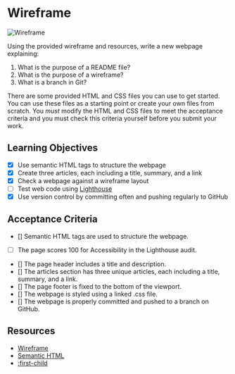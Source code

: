 # Wireframe

![Wireframe](./wireframe.png)

Using the provided wireframe and resources, write a new webpage explaining:

1. What is the purpose of a README file?
1. What is the purpose of a wireframe?
1. What is a branch in Git?

There are some provided HTML and CSS files you can use to get started. You can use these files as a starting point or create your own files from scratch. You _must_ modify the HTML and CSS files to meet the acceptance criteria and you must check this criteria yourself before you submit your work.

## Learning Objectives

<!--{{<objectives>}}>-->

- [X] Use semantic HTML tags to structure the webpage
- [X] Create three articles, each including a title, summary, and a link
- [X] Check a webpage against a wireframe layout
- [ ] Test web code using [Lighthouse](https://programming.codeyourfuture.io/guides/testing/lighthouse)
- [X] Use version control by committing often and pushing regularly to GitHub
<!--{{</objectives>}}>-->

## Acceptance Criteria

- [] Semantic HTML tags are used to structure the webpage.
- [ ] The page scores 100 for Accessibility in the Lighthouse audit.
- [] The page header includes a title and description.
- [] The articles section has three unique articles, each including a title, summary, and a link.
- [] The page footer is fixed to the bottom of the viewport.
- [] The webpage is styled using a linked .css file.
- [] The webpage is properly committed and pushed to a branch on GitHub.

## Resources

- [Wireframe](https://www.productplan.com/glossary/wireframe/)
- [Semantic HTML](https://www.w3schools.com/html/html5_semantic_elements.asp)
- [:first-child](https://developer.mozilla.org/en-US/docs/Web/CSS/:first-child)
